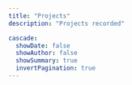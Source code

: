 ```yaml
---
title: "Projects"
description: "Projects recorded"

cascade:
  showDate: false
  showAuthor: false
  showSummary: true
  invertPagination: true
---
```


